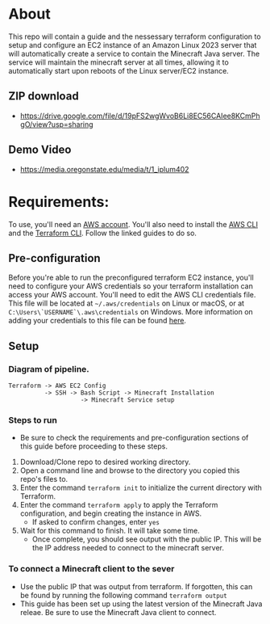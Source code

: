 # About 
This repo will contain a guide and the nessessary terraform configuration to setup and configure an EC2 instance of an Amazon Linux 2023 server that will automatically create a service to contain the Minecraft Java server. The service will maintain the minecraft server at all times, allowing it to automatically start upon reboots of the Linux server/EC2 instance.

## ZIP download
- https://drive.google.com/file/d/19pFS2wgWvoB6Li8EC56CAIee8KCmPhgO/view?usp=sharing

## Demo Video
- https://media.oregonstate.edu/media/t/1_iplum402

# Requirements:
To use, you'll need an [AWS account](https://aws.amazon.com/). You'll also need to install the [AWS CLI](https://docs.aws.amazon.com/cli/latest/userguide/getting-started-install.html) and the [Terraform CLI](https://developer.hashicorp.com/terraform/tutorials/aws-get-started/install-cli). Follow the linked guides to do so. 

## Pre-configuration
Before you're able to run the preconfigured terraform EC2 instance, you'll need to configure your AWS credentials so your terraform installation can access your AWS account. 
You'll need to edit the AWS CLI credentials file. This file will be located at `~/.aws/credentials` on Linux or macOS, or at ``C:\Users\`USERNAME`\.aws\credentials`` on Windows. 
More information on adding your credentials to this file can be found [here](https://docs.aws.amazon.com/cli/latest/userguide/cli-configure-files.html).

## Setup
### Diagram of pipeline.
    Terraform -> AWS EC2 Config
			  -> SSH -> Bash Script -> Minecraft Installation
						-> Minecraft Service setup

### Steps to run
- Be sure to check the requirements and pre-configuration sections of this guide  before proceeding to these steps.
1. Download/Clone repo to desired working directory.
2. Open a command line and browse to the directory you copied this repo's files to.
3. Enter the command `terraform init` to initialize the current directory with Terraform.
4. Enter the command `terraform apply` to apply the Terraform configuration, and begin creating the instance in AWS.
	- If asked to confirm changes, enter `yes`
5. Wait for this command to finish. It will take some time.
	- Once complete, you should see output with the public IP. This will be the IP address needed to connect to the minecraft server.

### To connect a Minecraft client to the sever
- Use the public IP that was output from terraform. If forgotten, this can be found by running the following command `terraform output`
- This guide has been set up using the latest version of the Minecraft Java releae. Be sure to use the Minecraft Java client to connect.

